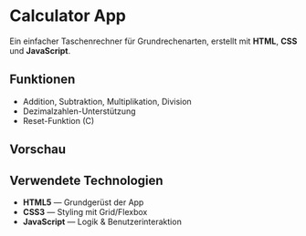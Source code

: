 # Calculator App

Ein einfacher Taschenrechner für Grundrechenarten, erstellt mit **HTML**, **CSS** und **JavaScript**.

## Funktionen

- Addition, Subtraktion, Multiplikation, Division
- Dezimalzahlen-Unterstützung
- Reset-Funktion (C)

## Vorschau

  

##  Verwendete Technologien

- **HTML5** — Grundgerüst der App  
- **CSS3** — Styling mit Grid/Flexbox  
- **JavaScript** — Logik & Benutzerinteraktion  
